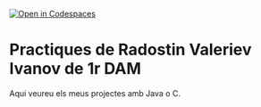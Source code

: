 [![Open in Codespaces](https://classroom.github.com/assets/launch-codespace-7f7980b617ed060a017424585567c406b6ee15c891e84e1186181d67ecf80aa0.svg)](https://classroom.github.com/open-in-codespaces?assignment_repo_id=11937686)
# Practiques de Radostin Valeriev Ivanov de 1r DAM
Aqui veureu els meus projectes amb Java o C. 
